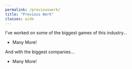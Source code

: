 ```yaml
---
permalink: /previouswork/
title: "Previous Work"
classes: wide
---
```


I've worked on some of the biggest games of this industry...

+ Many More!

And with the biggest companies...

+ Many More!